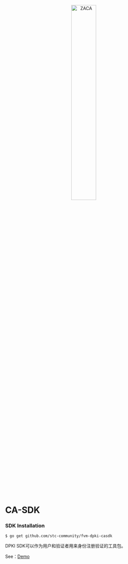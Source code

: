 <p align="center">
<img src="https://user-images.githubusercontent.com/52234994/165200623-c60e956b-5805-4088-bf58-f97ebd8ae8b4.png" 
    width="40%" border="0" alt="ZACA">
</p>

# CA-SDK

### SDK Installation

```
$ go get github.com/stc-community/fvm-dpki-casdk
```

DPKI SDK可以作为用户和验证者用来身份注册验证的工具包。

See：[Demo](https://github.com/flowshield/casdk/tree/master/examples)

